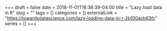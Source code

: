 +++ 
draft = false
date = 2018-11-01T16:36:39-04:00
title = "Lazy load data in R"
slug = "" 
tags = []
categories = []
externalLink = "https://towardsdatascience.com/lazy-loading-data-in-r-2b100acb63fc"
series = []
+++
